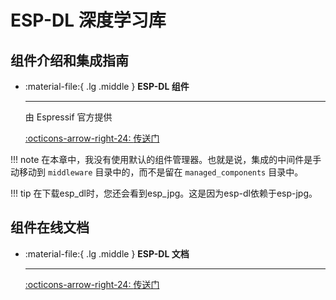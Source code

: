 # ESP-DL 深度学习库

## 组件介绍和集成指南

<div class="grid cards" markdown>

-   :material-file:{ .lg .middle } __ESP-DL 组件__

    ---

    由 Espressif 官方提供

    [:octicons-arrow-right-24: <a href="https://components.espressif.com/components/espressif/esp-dl" target="_blank"> 传送门 </a>](#)

</div>

!!! note
    在本章中，我没有使用默认的组件管理器。也就是说，集成的中间件是手动移动到 `middleware` 目录中的，而不是留在 `managed_components` 目录中。

!!! tip
    在下载esp_dl时，您还会看到esp_jpg。这是因为esp-dl依赖于esp-jpg。

## 组件在线文档

<div class="grid cards" markdown>

-   :material-file:{ .lg .middle } __ESP-DL 文档__

    ---

    [:octicons-arrow-right-24: <a href="https://docs.espressif.com/projects/esp-dl/en/latest/introduction/readme.html" target="_blank"> 传送门 </a>](#)

</div>